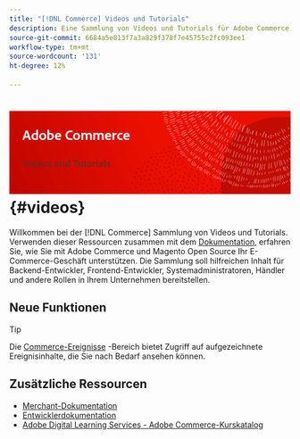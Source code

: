 ```yaml
---
title: "[!DNL Commerce] Videos und Tutorials"
description: Eine Sammlung von Videos und Tutorials für Adobe Commerce und Magento Open Source
source-git-commit: 6684a5e813f7a3a829f378f7e45755c2fc093ee1
workflow-type: tm+mt
source-wordcount: '131'
ht-degree: 12%

---
```


# <!-- use banner as heading -->![Commerce-Videos und -Tutorials](../assets/banner-videos-home.png) {#videos}

Willkommen bei der [!DNL Commerce] Sammlung von Videos und Tutorials. Verwenden dieser Ressourcen zusammen mit dem [Dokumentation](https://experienceleague.adobe.com/docs/commerce.html), erfahren Sie, wie Sie mit Adobe Commerce und Magento Open Source Ihr E-Commerce-Geschäft unterstützen. Die Sammlung soll hilfreichen Inhalt für Backend-Entwickler, Frontend-Entwickler, Systemadministratoren, Händler und andere Rollen in Ihrem Unternehmen bereitstellen.

<div id="whats-new-section">

## Neue Funktionen

</div>

<div id="recs-overview-body-1"></div>
<div id="recs-overview-body-2"></div>
<div id="recs-overview-body-3"></div>
<div id="recs-overview-body-4"></div>
<div id="recs-overview-body-5"></div>
<div id="recs-overview-body-6"></div>

>[!TIP]
>
>Die [Commerce-Ereignisse](https://experienceleague.adobe.com/docs/commerce-events/events/overview.html) -Bereich bietet Zugriff auf aufgezeichnete Ereignisinhalte, die Sie nach Bedarf ansehen können.

## Zusätzliche Ressourcen

- [Merchant-Dokumentation](https://experienceleague.adobe.com/docs/commerce-admin/user-guides/home.html)
- [Entwicklerdokumentation](https://developer.adobe.com/commerce)
- [Adobe Digital Learning Services - Adobe Commerce-Kurskatalog](https://learning.adobe.com/catalog.html?solution=Adobe%20Commerce)
